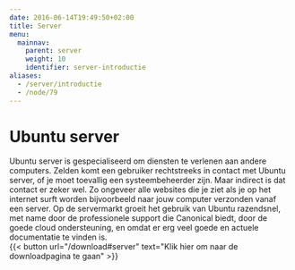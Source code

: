 ```yaml
---
date: 2016-06-14T19:49:50+02:00
title: Server
menu:
  mainnav:
    parent: server
    weight: 10
    identifier: server-introductie
aliases:
  - /server/introductie
  - /node/79
---
```


# Ubuntu server
Ubuntu server is gespecialiseerd om diensten te verlenen aan andere computers. Zelden komt een gebruiker rechtstreeks in contact met Ubuntu server, of je moet toevallig een systeembeheerder zijn. Maar indirect is dat contact er zeker wel. Zo ongeveer alle websites die je ziet als je op het internet surft worden bijvoorbeeld naar jouw computer verzonden vanaf een server. Op de servermarkt groeit het gebruik van Ubuntu razendsnel, met name door de professionele support die Canonical biedt, door de goede cloud ondersteuning, en omdat er erg veel goede en actuele documentatie te vinden is.  
{{< button url="/download#server" text="Klik hier om naar de downloadpagina te gaan" >}}
